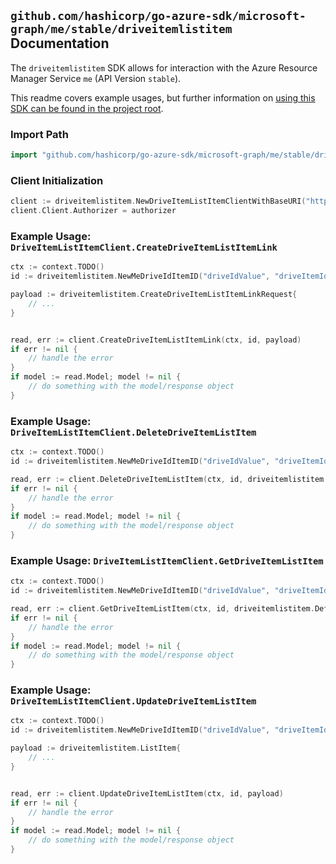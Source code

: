 
## `github.com/hashicorp/go-azure-sdk/microsoft-graph/me/stable/driveitemlistitem` Documentation

The `driveitemlistitem` SDK allows for interaction with the Azure Resource Manager Service `me` (API Version `stable`).

This readme covers example usages, but further information on [using this SDK can be found in the project root](https://github.com/hashicorp/go-azure-sdk/tree/main/docs).

### Import Path

```go
import "github.com/hashicorp/go-azure-sdk/microsoft-graph/me/stable/driveitemlistitem"
```


### Client Initialization

```go
client := driveitemlistitem.NewDriveItemListItemClientWithBaseURI("https://management.azure.com")
client.Client.Authorizer = authorizer
```


### Example Usage: `DriveItemListItemClient.CreateDriveItemListItemLink`

```go
ctx := context.TODO()
id := driveitemlistitem.NewMeDriveIdItemID("driveIdValue", "driveItemIdValue")

payload := driveitemlistitem.CreateDriveItemListItemLinkRequest{
	// ...
}


read, err := client.CreateDriveItemListItemLink(ctx, id, payload)
if err != nil {
	// handle the error
}
if model := read.Model; model != nil {
	// do something with the model/response object
}
```


### Example Usage: `DriveItemListItemClient.DeleteDriveItemListItem`

```go
ctx := context.TODO()
id := driveitemlistitem.NewMeDriveIdItemID("driveIdValue", "driveItemIdValue")

read, err := client.DeleteDriveItemListItem(ctx, id, driveitemlistitem.DefaultDeleteDriveItemListItemOperationOptions())
if err != nil {
	// handle the error
}
if model := read.Model; model != nil {
	// do something with the model/response object
}
```


### Example Usage: `DriveItemListItemClient.GetDriveItemListItem`

```go
ctx := context.TODO()
id := driveitemlistitem.NewMeDriveIdItemID("driveIdValue", "driveItemIdValue")

read, err := client.GetDriveItemListItem(ctx, id, driveitemlistitem.DefaultGetDriveItemListItemOperationOptions())
if err != nil {
	// handle the error
}
if model := read.Model; model != nil {
	// do something with the model/response object
}
```


### Example Usage: `DriveItemListItemClient.UpdateDriveItemListItem`

```go
ctx := context.TODO()
id := driveitemlistitem.NewMeDriveIdItemID("driveIdValue", "driveItemIdValue")

payload := driveitemlistitem.ListItem{
	// ...
}


read, err := client.UpdateDriveItemListItem(ctx, id, payload)
if err != nil {
	// handle the error
}
if model := read.Model; model != nil {
	// do something with the model/response object
}
```
